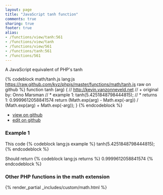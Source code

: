 ```yaml
---
layout: page
title: "JavaScript tanh function"
comments: true
sharing: true
footer: true
alias:
- /functions/view/tanh:561
- /functions/view/tanh
- /functions/view/561
- /functions/tanh:561
- /functions/561
---
```

<!-- Generated by Rakefile:build -->
A JavaScript equivalent of PHP's tanh

{% codeblock math/tanh.js lang:js https://raw.github.com/kvz/phpjs/master/functions/math/tanh.js raw on github %}
function tanh (arg) {
  // http://kevin.vanzonneveld.net
  // +   original by: Onno Marsman
  // *     example 1: tanh(5.4251848798444815);
  // *     returns 1: 0.9999612058841574
  return (Math.exp(arg) - Math.exp(-arg)) / (Math.exp(arg) + Math.exp(-arg));
}
{% endcodeblock %}

 - [view on github](https://github.com/kvz/phpjs/blob/master/functions/math/tanh.js)
 - [edit on github](https://github.com/kvz/phpjs/edit/master/functions/math/tanh.js)

### Example 1
This code
{% codeblock lang:js example %}
tanh(5.4251848798444815);
{% endcodeblock %}

Should return
{% codeblock lang:js returns %}
0.9999612058841574
{% endcodeblock %}


### Other PHP functions in the math extension
{% render_partial _includes/custom/math.html %}
